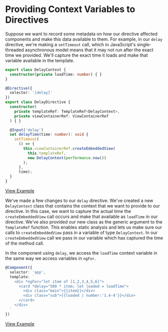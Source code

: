 # Providing Context Variables to Directives

Suppose we want to record some metadata on how our directive affected components and make this data available to them. For example, in our `delay` directive, we're making a `setTimeout` call, which in JavaScript's single-threaded asynchronous model means that it may not run after the exact time we provided. We'll capture the exact time it loads and make that variable available in the template.

```typescript
export class DelayContext {
  constructor(private loadTime: number) { }
}

@Directive({
  selector: '[delay]'
})
export class DelayDirective {
  constructor(
    private templateRef: TemplateRef<DelayContext>,
    private viewContainerRef: ViewContainerRef
  ) { }

  @Input('delay')
  set delayTime(time: number): void {
    setTimeout(
      () => {
        this.viewContainerRef.createEmbeddedView(
          this.templateRef,
          new DelayContext(performance.now())
        );
      },
      time);
  }
}
```
[View Example](https://plnkr.co/edit/QOEIk4BugDH7CZqfIEkL?p=preview)

We've made a few changes to our `delay` directive. We've created a new `DelayContext` class that contains the context that we want to provide to our directive. In this case, we want to capture the actual time the `createEmbeddedView` call occurs and make that available as `loadTime` in our directive. We've also provided our new class as the generic argument to the `TemplateRef` function. This enables static analysis and lets us make sure our calls to `createEmbeddedView` pass in a variable of type `DelayContext`. In our `createEmbeddedView` call we pass in our variable which has captured the time of the method call.

In the component using `delay`, we access the `loadTime` context variable in the same way we access variables in `ngFor`.

```typescript
@Component({
  selector: 'app',
  template: `
    <div *ngFor="let item of [1,2,3,4,5,6]">
      <card *delay="500 * item; let loaded = loadTime">
        <div class="main">{{item}}</div>
        <div class="sub">{{loaded | number:'1.4-4'}}</div>
      </card>
    </div>
  `
})
```
[View Example](https://plnkr.co/edit/QOEIk4BugDH7CZqfIEkL?p=preview)

